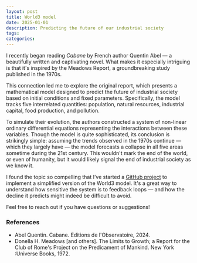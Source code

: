 ```yaml
---
layout: post
title: World3 model
date: 2025-01-01
description: Predicting the future of our industrial society
tags:
categories:
---
```


I recently began reading *Cabane* by French author Quentin Abel — a beautifully written and captivating novel. What makes it especially intriguing is that it's inspired by the Meadows Report, a groundbreaking study published in the 1970s.

This connection led me to explore the original report, which presents a mathematical model designed to predict the future of industrial society based on initial conditions and fixed parameters. Specifically, the model tracks five interrelated quantities: population, natural resources, industrial capital, food production, and pollution.

To simulate their evolution, the authors constructed a system of non-linear ordinary differential equations representing the interactions between these variables. Though the model is quite sophisticated, its conclusion is strikingly simple: assuming the trends observed in the 1970s continue — which they largely have — the model forecasts a collapse in all five areas sometime during the 21st century. This wouldn't mark the end of the world, or even of humanity, but it would likely signal the end of industrial society as we know it.

I found the topic so compelling that I’ve started a [GitHub project](https://github.com/vincentsouveton/world3) to implement a simplified version of the World3 model. It's a great way to understand how sensitive the system is to feedback loops — and how the decline it predicts might indeed be difficult to avoid.

Feel free to reach out if you have questions or suggestions!

### References
- Abel Quentin. Cabane. Editions de l'Observatoire, 2024.
- Donella H. Meadows [and others]. The Limits to Growth; a Report for the Club of Rome's Project on the Predicament of Mankind. New York :Universe Books, 1972.
